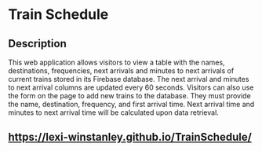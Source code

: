 # Train Schedule

## Description 

This web application allows visitors to view a table with the names, destinations, frequencies, next arrivals and minutes to next arrivals of current trains stored in its Firebase database. The next arrival and minutes to next arrival columns are updated every 60 seconds. Visitors can also use the form on the page to add new trains to the database. They must provide the name, destination, frequency, and first arrival time. Next arrival time and minutes to next arrival time will be calculated upon data retrieval. 

## https://lexi-winstanley.github.io/TrainSchedule/
